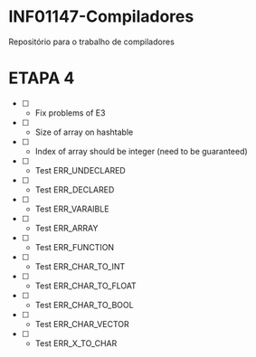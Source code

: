 # INF01147-Compiladores
Repositório para o trabalho de compiladores

# ETAPA 4

- [ ] - Fix problems of E3
- [ ] - Size of array on hashtable
- [ ] - Index of array should be integer (need to be guaranteed)
- [ ] - Test ERR_UNDECLARED
- [ ] - Test ERR_DECLARED
- [ ] - Test ERR_VARAIBLE
- [ ] - Test ERR_ARRAY
- [ ] - Test ERR_FUNCTION
- [ ] - Test ERR_CHAR_TO_INT
- [ ] - Test ERR_CHAR_TO_FLOAT
- [ ] - Test ERR_CHAR_TO_BOOL
- [ ] - Test ERR_CHAR_VECTOR
- [ ] - Test ERR_X_TO_CHAR
